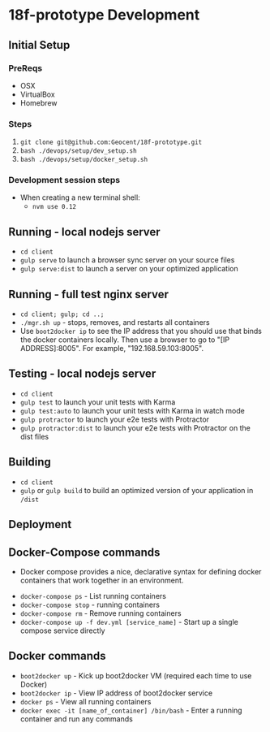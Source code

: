 # 18f-prototype Development

## Initial Setup

### PreReqs

- OSX
- VirtualBox
- Homebrew

### Steps
1. `git clone git@github.com:Geocent/18f-prototype.git`
2. `bash ./devops/setup/dev_setup.sh`
3. `bash ./devops/setup/docker_setup.sh`


### Development session steps
- When creating a new terminal shell:
    - `nvm use 0.12`

## Running - local nodejs server
* `cd client`
* `gulp serve` to launch a browser sync server on your source files
* `gulp serve:dist` to launch a server on your optimized application

## Running - full test nginx server
* `cd client; gulp; cd ..;`
* `./mgr.sh up` - stops, removes, and restarts all containers
* Use `boot2docker ip` to see the IP address that you should use that binds the docker containers locally.  Then use a browser to go to "[IP ADDRESS]:8005".  For example, "192.168.59.103:8005".

## Testing - local nodejs server
* `cd client`
* `gulp test` to launch your unit tests with Karma
* `gulp test:auto` to launch your unit tests with Karma in watch mode
* `gulp protractor` to launch your e2e tests with Protractor
* `gulp protractor:dist` to launch your e2e tests with Protractor on the dist files

## Building
* `cd client`
* `gulp` or `gulp build` to build an optimized version of your application in `/dist`

## Deployment


## Docker-Compose commands
- Docker compose provides a nice, declarative syntax for defining docker containers that work together in an environment.
* `docker-compose ps` - List running containers 
* `docker-compose stop` -  running containers 
* `docker-compose rm` - Remove running containers 
* `docker-compose up -f dev.yml [service_name]` - Start up a single compose service directly


## Docker commands
* `boot2docker up` - Kick up boot2docker VM (required each time to use Docker)
* `boot2docker ip` - View IP address of boot2docker service
* `docker ps` - View all running containers
* `docker exec -it [name_of_container] /bin/bash` - Enter a running container and run any commands

